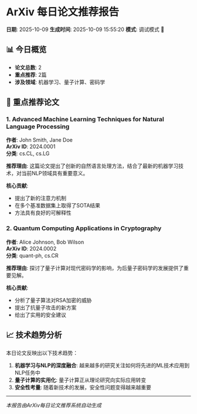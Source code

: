 # ArXiv 每日论文推荐报告

**日期**: 2025-10-09
**生成时间**: 2025-10-09 15:55:20
**模式**: 调试模式 🔧

## 📊 今日概览

- **论文总数**: 2
- **重点推荐**: 2篇
- **涉及领域**: 机器学习、量子计算、密码学

## 🎯 重点推荐论文

### 1. Advanced Machine Learning Techniques for Natural Language Processing

**作者**: John Smith, Jane Doe  
**ArXiv ID**: 2024.0001  
**分类**: cs.CL, cs.LG

**推荐理由**: 这篇论文提出了创新的自然语言处理方法，结合了最新的机器学习技术，对当前NLP领域具有重要意义。

**核心贡献**:
- 提出了新的注意力机制
- 在多个基准数据集上取得了SOTA结果
- 方法具有良好的可解释性

### 2. Quantum Computing Applications in Cryptography

**作者**: Alice Johnson, Bob Wilson  
**ArXiv ID**: 2024.0002  
**分类**: quant-ph, cs.CR

**推荐理由**: 探讨了量子计算对现代密码学的影响，为后量子密码学的发展提供了重要见解。

**核心贡献**:
- 分析了量子算法对RSA加密的威胁
- 提出了抗量子攻击的新方案
- 给出了实用的安全建议

## 📈 技术趋势分析

本日论文反映出以下技术趋势：
1. **机器学习与NLP的深度融合**: 越来越多的研究关注如何将先进的ML技术应用到NLP任务中
2. **量子计算的实用化**: 量子计算正从理论研究向实际应用转变
3. **安全性考量**: 随着新技术的发展，安全性问题变得越来越重要

---
*本报告由ArXiv每日论文推荐系统自动生成*
